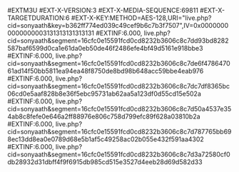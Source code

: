 #EXTM3U #EXT-X-VERSION:3 #EXT-X-MEDIA-SEQUENCE:69811 #EXT-X-TARGETDURATION:6 #EXT-X-KEY:METHOD=AES-128,URI="live.php?cid=sonyaath&key=b362ff774ed039c49cef9b6c7b3f7507",IV=0x00000000000000003131313131313131 #EXTINF:6.000, live.php?cid=sonyaath&segment=16cfc0e15591fcd0cd8232b3606c8c7dd93bd8282587baf6599d0ca1e61da0eb50de46f2486efe4bf49d5161e918bbe3 #EXTINF:6.000, live.php?cid=sonyaath&segment=16cfc0e15591fcd0cd8232b3606c8c7de6f478647061ad14f50bb5811ea94ea48f8750de8bd98b648acc59bbe4eab976 #EXTINF:6.000, live.php?cid=sonyaath&segment=16cfc0e15591fcd0cd8232b3606c8c7dc7df8365bc06cd0e5aaf828b8e36f5ebc95731ab62aa5a123df0d55cd15e502a #EXTINF:6.000, live.php?cid=sonyaath&segment=16cfc0e15591fcd0cd8232b3606c8c7d50a4537e354ab8c8fefe0e646a2ff88976e806c758d799efc89f628a03810b2a #EXTINF:6.000, live.php?cid=sonyaath&segment=16cfc0e15591fcd0cd8232b3606c8c7d787765bb698ec13dd8ea0e0789d68e5b1af5c49258ac02b055e432f591aa4302 #EXTINF:6.000, live.php?cid=sonyaath&segment=16cfc0e15591fcd0cd8232b3606c8c7d3a72580cf0db28932d31dbff4f9f6915db985cd515e3527d4eeb28d69d582d33
